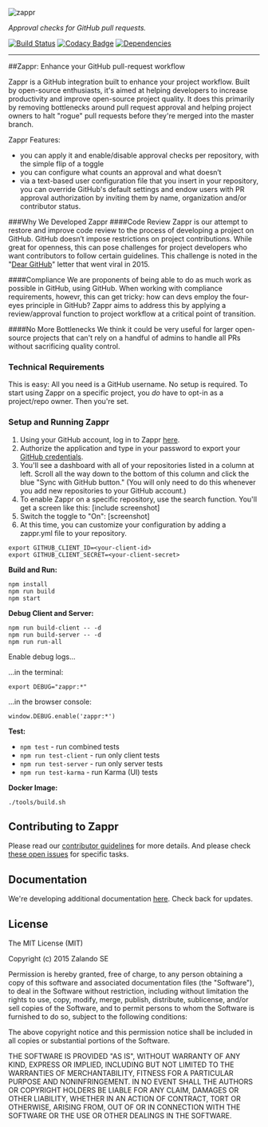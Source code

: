 ![zappr](https://cloud.githubusercontent.com/assets/1183636/12652806/eded78d0-c5ec-11e5-9736-0b2a75dfd8ab.png)

*Approval checks for GitHub pull requests.*

[![Build Status](https://travis-ci.org/zalando/zappr.svg?branch=master)](https://travis-ci.org/zalando/zappr)
[![Codacy Badge](https://api.codacy.com/project/badge/grade/a4ff87e159124b6d9fd991cc184d268e)](https://www.codacy.com/app/max-fellner/zappr)
[![Dependencies](https://david-dm.org/zalando/zappr.svg)](https://david-dm.org/zalando/zappr)

***

##Zappr: Enhance your GitHub pull-request workflow 

Zappr is a GitHub integration built to enhance your project workflow. Built by open-source enthusiasts, it's aimed at helping developers to increase productivity and improve open-source project quality. It does this primarily by removing bottlenecks around pull request approval and helping project owners to halt "rogue" pull requests before they're merged into the master branch.

Zappr Features:
- you can apply it and enable/disable approval checks per repository, with the simple flip of a toggle
- you can configure what counts an approval and what doesn’t
- via a text-based user configuration file that you insert in your repository, you can override GitHub's default settings and endow users with PR approval authorization by inviting them by name, organization and/or contributor status. 

###Why We Developed Zappr
####Code Review 
Zappr is our attempt to restore and improve code review to the process of developing a project on GitHub. GitHub doesn’t impose restrictions on project contributions. While great for openness, this can pose challenges for project developers who want contributors to follow certain guidelines. This challenge is noted in the "[Dear GitHub](https://github.com/dear-github/dear-github)" letter that went viral in 2015.  

####Compliance
We are proponents of being able to do as much work as possible in GitHub, using GitHub. When working with compliance requirements, howevr, this can get tricky: how can devs employ the four-eyes principle in GitHub? Zappr aims to address this by applying a review/approval function to project workflow at a critical point of transition. 

####No More Bottlenecks
We think it could be very useful for larger open-source projects that can't rely on a handful of admins to handle all PRs without sacrificing quality control. 

### Technical Requirements
This is easy: All you need is a GitHub username. No setup is required. To start using Zappr on a specific project, you *do* have to opt-in as a project/repo owner. Then you're set.

### Setup and Running Zappr
1. Using your GitHub account, log in to Zappr [here](https://zappr.opensource.zalan.do/login). 
2. Authorize the application and type in your password to export your [GitHub credentials](https://github.com/settings/applications).
3. You'll see a dashboard with all of your repositories listed in a column at left. Scroll all the way down to the bottom of this column and click the blue "Sync with GitHub button." (You will only need to do this whenever you add new repositories to your GitHub account.) 
4. To enable Zappr on a specific repository, use the search function. You'll get a screen like this: [include screenshot]
5. Switch the toggle to "On": [screenshot]
6. At this time, you can customize your configuration by adding a zappr.yml file to your repository. 


```
export GITHUB_CLIENT_ID=<your-client-id>
export GITHUB_CLIENT_SECRET=<your-client-secret>
```

**Build and Run:**

```
npm install
npm run build
npm start
```

**Debug Client and Server:**

```
npm run build-client -- -d
npm run build-server -- -d
npm run run-all
```

Enable debug logs...

...in the terminal:

```
export DEBUG="zappr:*"
```

...in the browser console:

```
window.DEBUG.enable('zappr:*')
```

**Test:**

* `npm test` - run combined tests
* `npm run test-client` - run only client tests
* `npm run test-server` - run only server tests
* `npm run test-karma` - run Karma (UI) tests

**Docker Image:**

```
./tools/build.sh
```

## Contributing to Zappr
Please read our [contributor guidelines](https://github.com/zalando/zappr/blob/master/CONTRIBUTING.md) for more details. And please check [these open issues](https://github.com/zalando/zappr/issues) for specific tasks.  

## Documentation

We're developing additional documentation [here](doc/readme.md). Check back for updates.

## License
The MIT License (MIT)

Copyright (c) 2015 Zalando SE

Permission is hereby granted, free of charge, to any person obtaining a copy of this software and associated documentation files (the "Software"), to deal in the Software without restriction, including without limitation the rights to use, copy, modify, merge, publish, distribute, sublicense, and/or sell copies of the Software, and to permit persons to whom the Software is furnished to do so, subject to the following conditions:

The above copyright notice and this permission notice shall be included in all copies or substantial portions of the Software.

THE SOFTWARE IS PROVIDED "AS IS", WITHOUT WARRANTY OF ANY KIND, EXPRESS OR IMPLIED, INCLUDING BUT NOT LIMITED TO THE WARRANTIES OF MERCHANTABILITY, FITNESS FOR A PARTICULAR PURPOSE AND NONINFRINGEMENT. IN NO EVENT SHALL THE AUTHORS OR COPYRIGHT HOLDERS BE LIABLE FOR ANY CLAIM, DAMAGES OR OTHER LIABILITY, WHETHER IN AN ACTION OF CONTRACT, TORT OR OTHERWISE, ARISING FROM, OUT OF OR IN CONNECTION WITH THE SOFTWARE OR THE USE OR OTHER DEALINGS IN THE SOFTWARE.
